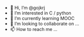 - 👋 Hi, I’m @gojkrj
- 👀 I’m interested in C / python
- 🌱 I’m currently learning MOOC
- 💞️ I’m looking to collaborate on ...
- 📫 How to reach me ...

<!---
gojkrj/gojkrj is a ✨ special ✨ repository because its `README.md` (this file) appears on your GitHub profile.
You can click the Preview link to take a look at your changes.
--->
